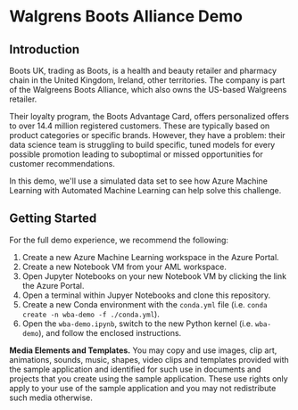 # Walgrens Boots Alliance Demo

## Introduction

Boots UK, trading as Boots, is a health and beauty retailer and pharmacy chain in the United Kingdom, Ireland, other territories. The company is part of the Walgreens Boots Alliance, which also owns the US-based Walgreens retailer.

Their loyalty program, the Boots Advantage Card, offers personalized offers to over 14.4 million registered customers. These are typically based on product categories or specific brands. However, they have a problem: their data science team is struggling to build specific, tuned models for every possible promotion leading to suboptimal or missed opportunities for customer recommendations.

In this demo, we'll use a simulated data set to see how Azure Machine Learning with Automated Machine Learning can help solve this challenge.

## Getting Started

For the full demo experience, we recommend the following:

1. Create a new Azure Machine Learning workspace in the Azure Portal.
1. Create a new Notebook VM from your AML workspace.
1. Open Jupyter Notebooks on your new Notebook VM by clicking the link the Azure Portal.
1. Open a terminal within Jupyer Notebooks and clone this repository.
1. Create a new Conda environment with the `conda.yml` file (i.e. `conda create -n wba-demo -f ./conda.yml`).
1. Open the `wba-demo.ipynb`, switch to the new Python kernel (i.e. `wba-demo`), and follow the enclosed instructions.

**Media Elements and Templates.** You may copy and use images, clip art, animations, sounds, music, shapes, video clips and templates provided with the sample application and identified for such use in documents and projects that you create using the sample application. These use rights only apply to your use of the sample application and you may not redistribute such media otherwise.